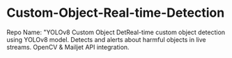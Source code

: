 # Custom-Object-Real-time-Detection
Repo Name: "YOLOv8 Custom Object DetReal-time custom object detection using YOLOv8 model. Detects and alerts about harmful objects in live streams. OpenCV &amp; Mailjet API integration.
